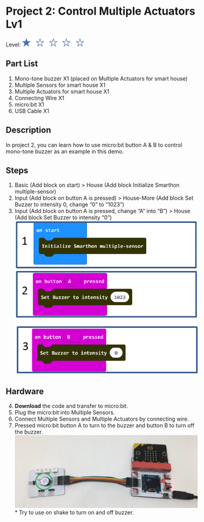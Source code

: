 # Project 2:  Control Multiple Actuators Lv1
Level: ![level](images/level1.png)
## Part List
1. Mono-tone buzzer X1 (placed on Multiple Actuators for smart house)
2. Multiple Sensors for smart house X1
3. Multiple Actuators for smart house X1
4. Connecting Wire X1
5. micro:bit X1
6. USB Cable X1

## Description
In project 2, you can learn how to use micro:bit button A & B to control mono-tone buzzer as an example in this demo.

## Steps
1. Basic (Add block on start) > House (Add block Initialize Smarthon multiple-sensor)
2. Input (Add block on button A is pressed) > House-More (Add block Set Buzzer to intensity 0, change “0” to “1023”)
3. Input (Add block on button A is pressed, change “A” into “B”) > House (Add block Set Buzzer to intensity “0”)
![pic](images/P2_2.png)

## Hardware
4. **Download** the code and transfer to micro:bit.
5. Plug the micro:bit into Multiple Sensors.
6. Connect Multiple Sensors and Multiple Actuators by connecting wire.
7. Pressed micro:bit button A to turn to the buzzer and button B to turn off the buzzer.
![pic](images/P2_3.png)
<span id="remarks" >* Try to use on shake to turn on and off buzzer. </span>